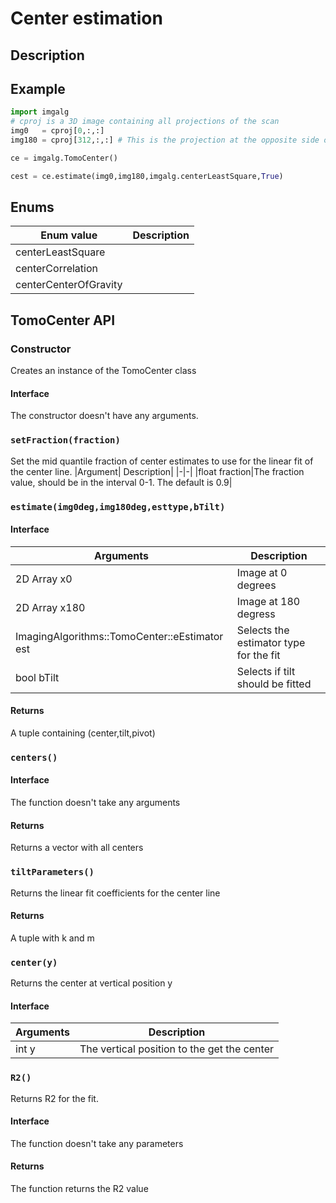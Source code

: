 # Center estimation

## Description

## Example
```python
import imgalg
# cproj is a 3D image containing all projections of the scan
img0   = cproj[0,:,:]
img180 = cproj[312,:,:] # This is the projection at the opposite side of the 0. Which projection you select depends on the length of the scan.  

ce = imgalg.TomoCenter()

cest = ce.estimate(img0,img180,imgalg.centerLeastSquare,True)
```

## Enums
|Enum value| Description|
|-|-|
|centerLeastSquare ||
|centerCorrelation ||
|centerCenterOfGravity||

## TomoCenter API

### Constructor
Creates an instance of the TomoCenter class

#### Interface
The constructor doesn't have any arguments.

### ```setFraction(fraction)```
Set the mid quantile fraction of center estimates to use for the linear fit of the center line.
|Argument| Description|
|-|-|
|float fraction|The fraction value, should be in the interval 0-1. The default is 0.9|

### ```estimate(img0deg,img180deg,esttype,bTilt)```
#### Interface
|Arguments| Description|
|-|-|
|2D Array x0| Image at 0 degrees|
|2D Array x180| Image at 180 degress |
|ImagingAlgorithms::TomoCenter::eEstimator est | Selects the estimator type for the fit|
|bool bTilt| Selects if tilt should be fitted |

#### Returns
A tuple containing (center,tilt,pivot)

### ```centers()```

#### Interface
The function doesn't take any arguments
#### Returns
Returns a vector with all centers

### ```tiltParameters()```
Returns the linear fit coefficients for the center line

#### Returns
A tuple with k and m
   
### ```center(y)```
Returns the center at vertical position y

#### Interface
| Arguments| Description |
|-|-|
| int y | The vertical position to the get the center|

### ```R2()```
Returns R2 for the fit.

#### Interface
The function doesn't take any parameters

#### Returns
The function returns the R2 value
